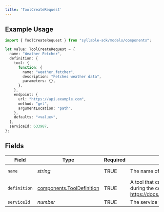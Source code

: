 ```yaml
---
title: 'ToolCreateRequest'
---
```


## Example Usage

```typescript
import { ToolCreateRequest } from "syllable-sdk/models/components";

let value: ToolCreateRequest = {
  name: "Weather Fetcher",
  definition: {
    tool: {
      function: {
        name: "weather_fetcher",
        description: "Fetches weather data",
        parameters: {},
      },
    },
    endpoint: {
      url: "https://api.example.com",
      method: "get",
      argumentLocation: "path",
    },
    defaults: "<value>",
  },
  serviceId: 633987,
};
```

## Fields

| Field                                                                                                        | Type                                                                                                         | Required                                                                                                     | Description                                                                                                  | Example                                                                                                      |
| ------------------------------------------------------------------------------------------------------------ | ------------------------------------------------------------------------------------------------------------ | ------------------------------------------------------------------------------------------------------------ | ------------------------------------------------------------------------------------------------------------ | ------------------------------------------------------------------------------------------------------------ |
| `name`                                                                                                       | *string*                                                                                                     | TRUE                                                                                           | The name of the tool                                                                                         | Weather Fetcher                                                                                              |
| `definition`                                                                                                 | [components.ToolDefinition](/sdk-docs/models/components/tooldefinition)                                       | TRUE                                                                                           | A tool that can be called from an LLM during the conversation. See https://docs.syllable.ai/Resources/Tools. |                                                                                                              |
| `serviceId`                                                                                                  | *number*                                                                                                     | TRUE                                                                                           | The service to which this tool belongs                                                                       |                                                                                                              |